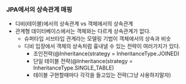 ### JPA에서의 상속관계 매핑
- 디비(테이블)에서의 상속관계 vs 객체에서의 상속관계
- 관계형 데이터베이스에서는 객체와는 다르게 상속관계가 없다.
  - 슈퍼타입 서브타입 관계라는 모델링 기법이 객체에서의 상속과 비슷
  - 디비 입장에서 객체의 상속처럼 흉내낼 수 있는 전략이 여러가지가 있다.
    - 조인전략(@Inheritance(strategy = InheritanceType.JOINED)
    - 단일 테이블 전략(@Inheritance(strategy = InheritanceType.SINGLE_TABLE)
    - 테이블 구현할때마다 각각을 들고있는 전략(그냥 사용하지말자)

